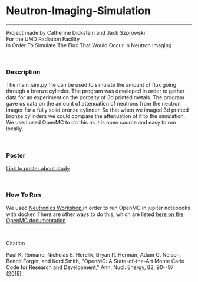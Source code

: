 <h1> Neutron-Imaging-Simulation </h1>
<hr>
<p> Project made by Catherine Dickstein and Jack Szprowski <br> For the UMD Radiation Facility <br> In Order To Simulate The Flux That Would Occur In Neutron Imaging </p>

<br>
<h3> Description </h3>
<p> The main_sim.py file can be used to simulate the amount of flux going through a bronze cylinder. The program was developed in order to gather data for an experiment on the porosity of 3d printed metals. The program gave us data on the amount of attenuation of neutrons from the neutron imager for a fully solid bronze cylinder. So that when we imaged 3d printed bronze cylinders we could compare the attenuation of it to the simulation. We used used OpenMC to do this as it is open source and easy to run locally. </p>

<br>
<h3> Poster </h3>
<p> <a href="https://docs.google.com/presentation/d/1aS2Tk0q_RNgFF9MJiBrEFb7-kNawMjXK/edit?usp=sharing&ouid=117361024151859452799&rtpof=true&sd=true"> Link to poster about study </a> </p>

<br>
<h3> How To Run </h3>
<p> We used <a href="https://github.com/fusion-energy/neutronics-workshop"> Neutronics Workshop </a> in order to run OpenMC in jupiter notebooks with docker. There are other ways to do this, which are listed <a href="https://docs.openmc.org/en/stable/quickinstall.html"> here on the OpenMC documentation </a> </p>

<br>
<p> Citation </p>
<p> Paul K. Romano, Nicholas E. Horelik, Bryan R. Herman, Adam G. Nelson, Benoit Forget, and Kord Smith, "OpenMC: A State-of-the-Art Monte Carlo Code for Research and Development," Ann. Nucl. Energy, 82, 90--97 (2015). </p>

